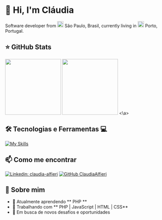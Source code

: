 
<!--
**ClaudiaAlfieri/ClaudiaAlfieri** is a ✨ _special_ ✨ repository because its `README.md` (this file) appears on your GitHub profile.

Here are some ideas to get you started:

- 🔭 I’m currently working on ...
- 🌱 I’m currently learning ...
- 👯 I’m looking to collaborate on ...
- 🤔 I’m looking for help with ...
- 💬 Ask me about ...
- 📫 How to reach me: ...
- 😄 Pronouns: ...
- ⚡ Fun fact: ...
-->

# 💜 Hi, I'm Cláudia

Software developer from <img src="https://flagcdn.com/w40/br.png" width="20"/> São Paulo, Brasil, currently living in <img src="https://flagcdn.com/w40/pt.png" width="20"/> Porto, Portugal.

## ⭐ GitHub Stats
<a>
<img height="180em" src="https://github-readme-stats.vercel.app/api?username=claudiaalfieri&show_icons=true&theme=transparent"/>
<img height="180em" src="https://github-readme-stats.vercel.app/api/top-langs/?username=claudiaalfieri&layout=compact"/>
<\a>

## 🛠️ Tecnologias e Ferramentas 💻

[![My Skills](https://skillicons.dev/icons?i=php,laravel,html,css,js,bootstrap,mysql,github,vscode,figma,ai)](https://skillicons.dev)

## 📫 Como me encontrar

[![Linkedin: claudia-alfieri](https://img.shields.io/badge/-claudia-alfieri-blue?style=flat-square&logo=Linkedin&logoColor=white&link=https://www.linkedin.com/in/claudia-alfieri/)](https://www.linkedin.com/in/claudia-alfieri/)
[![GitHub ClaudiaAlfieri](https://img.shields.io/github/followers/claudiaalfieri?label=follow&style=social)](https://github.com/claudiaalfieri)

## 🚀 Sobre mim

- 🌱 Atualmente aprendendo ** PHP **
- 💼 Trabalhando com ** PHP | JavaScript | HTML | CSS**
- 🎯 Em busca de novos desafios e oportunidades





  

